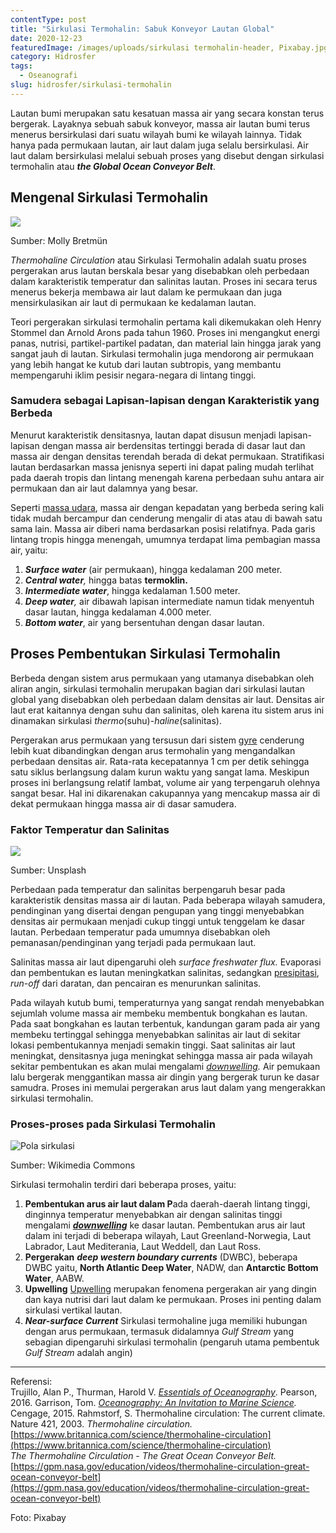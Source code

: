 ```yaml
---
contentType: post
title: "Sirkulasi Termohalin: Sabuk Konveyor Lautan Global"
date: 2020-12-23
featuredImage: /images/uploads/sirkulasi termohalin-header, Pixabay.jpg
category: Hidrosfer
tags:
  - Oseanografi
slug: hidrosfer/sirkulasi-termohalin
---
```


Lautan bumi merupakan satu kesatuan massa air yang secara konstan terus bergerak. Layaknya sebuah sabuk konveyor, massa air lautan bumi terus menerus bersirkulasi dari suatu wilayah bumi ke wilayah lainnya. Tidak hanya pada permukaan lautan, air laut dalam juga selalu bersirkulasi. Air laut dalam bersirkulasi melalui sebuah proses yang disebut dengan sirkulasi termohalin atau **_the Global Ocean Conveyor Belt_**.

## Mengenal Sirkulasi Termohalin

![](images/uploads/sirkulasi-termohalin-map-Molly-Breitmun-1024x580.png)

Sumber: Molly Bretmün

_Thermohaline Circulation_ atau Sirkulasi Termohalin adalah suatu proses pergerakan arus lautan berskala besar yang disebabkan oleh perbedaan dalam karakteristik temperatur dan salinitas lautan. Proses ini secara terus menerus bekerja membawa air laut dalam ke permukaan dan juga mensirkulasikan air laut di permukaan ke kedalaman lautan.

Teori pergerakan sirkulasi termohalin pertama kali dikemukakan oleh Henry Stommel dan Arnold Arons pada tahun 1960. Proses ini mengangkut energi panas, nutrisi, partikel-partikel padatan, dan material lain hingga jarak yang sangat jauh di lautan. Sirkulasi termohalin juga mendorong air permukaan yang lebih hangat ke kutub dari lautan subtropis, yang membantu mempengaruhi iklim pesisir negara-negara di lintang tinggi.

### Samudera sebagai Lapisan-lapisan dengan Karakteristik yang Berbeda

Menurut karakteristik densitasnya, lautan dapat disusun menjadi lapisan-lapisan dengan massa air berdensitas tertinggi berada di dasar laut dan massa air dengan densitas terendah berada di dekat permukaan. Stratifikasi lautan berdasarkan massa jenisnya seperti ini dapat paling mudah terlihat pada daerah tropis dan lintang menengah karena perbedaan suhu antara air permukaan dan air laut dalamnya yang besar.

Seperti [massa udara](https://supergeografi.com/atmosfer/massa-udara/), massa air dengan kepadatan yang berbeda sering kali tidak mudah bercampur dan cenderung mengalir di atas atau di bawah satu sama lain. Massa air diberi nama berdasarkan posisi relatifnya. Pada garis lintang tropis hingga menengah, umumnya terdapat lima pembagian massa air, yaitu:

1. **_Surface water_** (air permukaan), hingga kedalaman 200 meter.
2. _**Central water**,_ hingga batas **termoklin.**
3. **_Intermediate water_**, hingga kedalaman 1.500 meter.
4. _**Deep water**,_ air dibawah lapisan intermediate namun tidak menyentuh dasar lautan, hingga kedalaman 4.000 meter.
5. **_Bottom water_**, air yang bersentuhan dengan dasar lautan.

## Proses Pembentukan Sirkulasi Termohalin

Berbeda dengan sistem arus permukaan yang utamanya disebabkan oleh aliran angin, sirkulasi termohalin merupakan bagian dari sirkulasi lautan global yang disebabkan oleh perbedaan dalam densitas air laut. Densitas air laut erat kaitannya dengan suhu dan salinitas, oleh karena itu sistem arus ini dinamakan sirkulasi _thermo_(suhu)-_haline_(salinitas).

Pergerakan arus permukaan yang tersusun dari sistem [gyre](https://supergeografi.com/hidrosfer/gyre/) cenderung lebih kuat dibandingkan dengan arus termohalin yang mengandalkan perbedaan densitas air. Rata-rata kecepatannya 1 cm per detik sehingga satu siklus berlangsung dalam kurun waktu yang sangat lama. Meskipun proses ini berlangsung relatif lambat, volume air yang terpengaruh olehnya sangat besar. Hal ini dikarenakan cakupannya yang mencakup massa air di dekat permukaan hingga massa air di dasar samudera.

### Faktor Temperatur dan Salinitas

![](images/uploads/sirkulasi-termohalin-melting-ice-Unsplash-1024x768.jpg)

Sumber: Unsplash

Perbedaan pada temperatur dan salinitas berpengaruh besar pada karakteristik densitas massa air di lautan. Pada beberapa wilayah samudera, pendinginan yang disertai dengan pengupan yang tinggi menyebabkan densitas air permukaan menjadi cukup tinggi untuk tenggelam ke dasar lautan. Perbedaan temperatur pada umumnya disebabkan oleh pemanasan/pendinginan yang terjadi pada permukaan laut.

Salinitas massa air laut dipengaruhi oleh _surface freshwater flux._ Evaporasi dan pembentukan es lautan meningkatkan salinitas, sedangkan [presipitasi](https://supergeografi.com/atmosfer/presipitasi/), _run-off_ dari daratan, dan pencairan es menurunkan salinitas.

Pada wilayah kutub bumi, temperaturnya yang sangat rendah menyebabkan sejumlah volume massa air membeku membentuk bongkahan es lautan. Pada saat bongkahan es lautan terbentuk, kandungan garam pada air yang membeku tertinggal sehingga menyebabkan salinitas air laut di sekitar lokasi pembentukannya menjadi semakin tinggi. Saat salinitas air laut meningkat, densitasnya juga meningkat sehingga massa air pada wilayah sekitar pembentukan es akan mulai mengalami _[downwelling](https://supergeografi.com/hidrosfer/upwelling/#Downwelling)._ Air pemukaan lalu bergerak menggantikan massa air dingin yang bergerak turun ke dasar samudra. Proses ini memulai pergerakan arus laut dalam yang mengerakkan sirkulasi termohalin.

### Proses-proses pada Sirkulasi Termohalin

![Pola sirkulasi](images/uploads/sirkulasi-termohalin-movement-Wikimedia.png)

Sumber: Wikimedia Commons

Sirkulasi termohalin terdiri dari beberapa proses, yaitu:

1. **Pembentukan arus air laut dalam P**ada daerah-daerah lintang tinggi, dinginnya temperatur menyebabkan air dengan salinitas tinggi mengalami **_[downwelling](https://supergeografi.com/hidrosfer/upwelling/#Downwelling)_** ke dasar lautan. Pembentukan arus air laut dalam ini terjadi di beberapa wilayah, Laut Greenland-Norwegia, Laut Labrador, Laut Mediterania, Laut Weddell, dan Laut Ross.
2. **Pergerakan** **_deep western boundary currents_** (DWBC), beberapa DWBC yaitu, **North Atlantic Deep Water**, NADW, dan **Antarctic Bottom Water**, AABW.
3. **Upwelling** [Upwelling](https://supergeografi.com/hidrosfer/upwelling/) merupakan fenomena pergerakan air yang dingin dan kaya nutrisi dari laut dalam ke permukaan. Proses ini penting dalam sirkulasi vertikal lautan.
4. **_Near-surface Current_** Sirkulasi termohaline juga memiliki hubungan dengan arus permukaan, termasuk didalamnya _Gulf Stream_ yang sebagian dipengaruhi sirkulasi termohalin (pengaruh utama pembentuk _Gulf Stream_ adalah angin)

* * *

Referensi:  
Trujillo, Alan P., Thurman, Harold V. _[Essentials of Oceanography](https://amzn.to/39YITZ8)_. Pearson, 2016. 
Garrison, Tom. _[Oceanography: An Invitation to Marine Science](https://amzn.to/3ii6Tcq)._ Cengage, 2015. 
Rahmstorf, S. Thermohaline circulation: The current climate. Nature 421, 2003. 
_Thermohaline circulation._ [https://www.britannica.com/science/thermohaline-circulation](https://www.britannica.com/science/thermohaline-circulation)  
_The Thermohaline Circulation - The Great Ocean Conveyor Belt._ [https://gpm.nasa.gov/education/videos/thermohaline-circulation-great-ocean-conveyor-belt](https://gpm.nasa.gov/education/videos/thermohaline-circulation-great-ocean-conveyor-belt)

Foto: Pixabay
